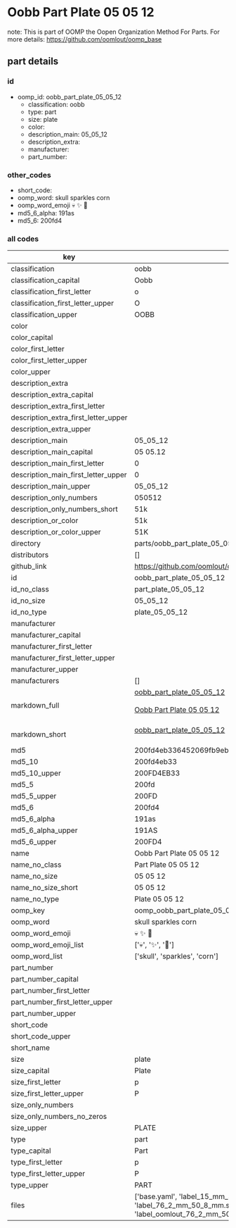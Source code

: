 # Oobb Part Plate 05 05 12  

note: This is part of OOMP the Oopen Organization Method For Parts. For more details: https://github.com/oomlout/oomp_base

##  part details





### id
* oomp_id: oobb_part_plate_05_05_12
  * classification: oobb
  * type: part
  * size: plate
  * color: 
  * description_main: 05_05_12
  * description_extra: 
  * manufacturer: 
  * part_number: 

### other_codes
* short_code: 
* oomp_word: skull sparkles corn
* oomp_word_emoji :skull: :sparkles: :corn:
* md5_6_alpha: 191as
* md5_6: 200fd4

### all codes 
| key | value |  
| --- | --- |  
| classification | oobb |  
| classification_capital | Oobb |  
| classification_first_letter | o |  
| classification_first_letter_upper | O |  
| classification_upper | OOBB |  
| color |  |  
| color_capital |  |  
| color_first_letter |  |  
| color_first_letter_upper |  |  
| color_upper |  |  
| description_extra |  |  
| description_extra_capital |  |  
| description_extra_first_letter |  |  
| description_extra_first_letter_upper |  |  
| description_extra_upper |  |  
| description_main | 05_05_12 |  
| description_main_capital | 05 05.12 |  
| description_main_first_letter | 0 |  
| description_main_first_letter_upper | 0 |  
| description_main_upper | 05_05_12 |  
| description_only_numbers | 050512 |  
| description_only_numbers_short | 51k |  
| description_or_color | 51k |  
| description_or_color_upper | 51K |  
| directory | parts/oobb_part_plate_05_05_12 |  
| distributors | [] |  
| github_link | https://github.com/oomlout/oomlout_oomp_part_src/tree/main/parts/oobb_part_plate_05_05_12/working |  
| id | oobb_part_plate_05_05_12 |  
| id_no_class | part_plate_05_05_12 |  
| id_no_size | 05_05_12 |  
| id_no_type | plate_05_05_12 |  
| manufacturer |  |  
| manufacturer_capital |  |  
| manufacturer_first_letter |  |  
| manufacturer_first_letter_upper |  |  
| manufacturer_upper |  |  
| manufacturers | [] |  
| markdown_full | [oobb_part_plate_05_05_12](https://github.com/oomlout/oomlout_oomp_part_src/tree/main/parts/oobb_part_plate_05_05_12/working)<br>[](https://github.com/oomlout/oomlout_oomp_part_src/tree/main/parts/oobb_part_plate_05_05_12/working)<br>[Oobb Part Plate 05 05 12](https://github.com/oomlout/oomlout_oomp_part_src/tree/main/parts/oobb_part_plate_05_05_12/working)<br><br> |  
| markdown_short | [oobb_part_plate_05_05_12](https://github.com/oomlout/oomlout_oomp_part_src/tree/main/parts/oobb_part_plate_05_05_12/working)<br><br> |  
| md5 | 200fd4eb336452069fb9eb0f2d8ec377 |  
| md5_10 | 200fd4eb33 |  
| md5_10_upper | 200FD4EB33 |  
| md5_5 | 200fd |  
| md5_5_upper | 200FD |  
| md5_6 | 200fd4 |  
| md5_6_alpha | 191as |  
| md5_6_alpha_upper | 191AS |  
| md5_6_upper | 200FD4 |  
| name | Oobb Part Plate 05 05 12 |  
| name_no_class | Part Plate 05 05 12 |  
| name_no_size | 05 05 12 |  
| name_no_size_short | 05 05 12 |  
| name_no_type | Plate 05 05 12 |  
| oomp_key | oomp_oobb_part_plate_05_05_12 |  
| oomp_word | skull sparkles corn |  
| oomp_word_emoji | :skull: :sparkles: :corn: |  
| oomp_word_emoji_list | [':skull:', ':sparkles:', ':corn:'] |  
| oomp_word_list | ['skull', 'sparkles', 'corn'] |  
| part_number |  |  
| part_number_capital |  |  
| part_number_first_letter |  |  
| part_number_first_letter_upper |  |  
| part_number_upper |  |  
| short_code |  |  
| short_code_upper |  |  
| short_name |  |  
| size | plate |  
| size_capital | Plate |  
| size_first_letter | p |  
| size_first_letter_upper | P |  
| size_only_numbers |  |  
| size_only_numbers_no_zeros |  |  
| size_upper | PLATE |  
| type | part |  
| type_capital | Part |  
| type_first_letter | p |  
| type_first_letter_upper | P |  
| type_upper | PART |  
| files | ['base.yaml', 'label_15_mm_30_mm.pdf', 'label_15_mm_30_mm.svg', 'label_76_2_mm_50_8_mm.pdf', 'label_76_2_mm_50_8_mm.svg', 'label_oomlout_76_2_mm_50_8_mm.pdf', 'label_oomlout_76_2_mm_50_8_mm.svg', 'readme.md', 'working.json', 'working.yaml'] |  
